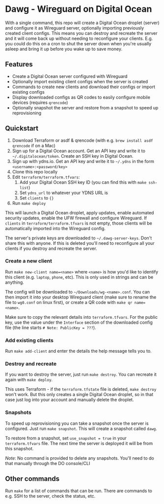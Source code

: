# Dawg - Wireguard on Digital Ocean 
With a single command, this repo will create a Digital Ocean droplet (server) and configure it as Wireguard server, optionally importing previously created client configs. This means you can destroy and recreate the server and it will come back up without needing to reconfigure your clients. E.g. you could do this on a cron to shut the server down when you're usually asleep and bring it up before you wake up to save money.

## Features
* Create a Digital Ocean server configured with Wireguard
* Optionally import existing client configs when the server is created 
* Commands to create new clients and download their configs or import existing configs
* Display downloaded configs as QR codes to easily configure mobile devices (requires `qrencode`)
* Optionally snapshot the server and restore from a snapshot to speed up reprovisioning

## Quickstart
1. Download Terraform or asdf & qrencode (with e.g. `brew install asdf qrencode` if on a Mac)
1. Sign up for a Digital Ocean account. Get an API key and write it to `~/.digitalocean/token`. Create an SSH key in Digital Ocean.
1. Sign up with ydns.io. Get an API key and write it to `~/.ydns` in the form `<username>:<password/key>`
1. Clone this repo locally
1. Edit `terraform/terraform.tfvars`: 
    1. Add your Digital Ocean SSH key ID (you can find this with `make ssh-list`)
    1. Set `ydns_url` to whatever your YDNS URL is
    1. Set `clients` to `{}`
1. Run `make deploy`

This will launch a Digital Ocean droplet, apply updates, enable automated security updates, enable the UFW firewall and configure Wireguard. If `clients` in `terraform/terraform.tfvars` is not empty, those clients will be automatically imported into the Wireguard config.

The server's private keys are downloaded to `~/.dawg-server-keys`. Don't share this with anyone. If this is deleted you'll need to reconfigure all your clients if you destroy and recreate the server.

### Create a new client
Run `make new-client name=<name>` where `<name>` is how you'd like to identify this client (e.g. `laptop`, `phone`, etc). This is only used in strings and can be anything.

The config will be downloaded to `~/Downloads/wg-<name>.conf`. You can then import it into your desktop Wireguard client (make sure to rename the file to `wg0.conf` on linux first), or create a QR code with `make qr name=<name>`.

Make sure to copy the relevant details into `terraform.tfvars`. For the public key, use the value under the `Interface` section of the downloaded config file (the line starts `# Note: PublicKey = ???`).

### Add existing clients
Run `make add-client` and enter the details the help message tells you to.

### Destroy and recreate
If you want to destroy the server, just run `make destroy`. You can recreate it again with `make deploy`.

This uses Terraform - if the `terraform.tfstate` file is deleted, `make destroy` won't work. But this only creates a single Digital Ocean droplet, so in that case just log into your account and manually delete the droplet.

### Snapshots
To speed up reprovisioning you can take a snapshot once the server is configured. Just run `make snapshot`. This will create a snapshot called `dawg`. 

To restore from a snapshot, set `use_snapshot = true` in your `terraform.tfvars` file. The next time the server is deployed it will be from this snapshot.

*Note*: No command is provided to delete any snapshots. You'll need to do that manually through the DO console/CLI

## Other commands
Run `make` for a list of commands that can be run. There are commands to e.g. SSH to the server, check the status, etc.
